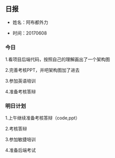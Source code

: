 ## 日报

* 姓名：阿布都外力

* 时间：20170608

### 今日 

1.看项目后端代码，按照自己的理解画出了一个架构图

2.完善考核PPT，并吧架构图加了进去

3.参加英语培训

4.准备考核答辩

### 明日计划 

1.上午继续准备考核答辩（code,ppt）

2.考核答辩

3.参加敏捷培训

4.准备后端考试